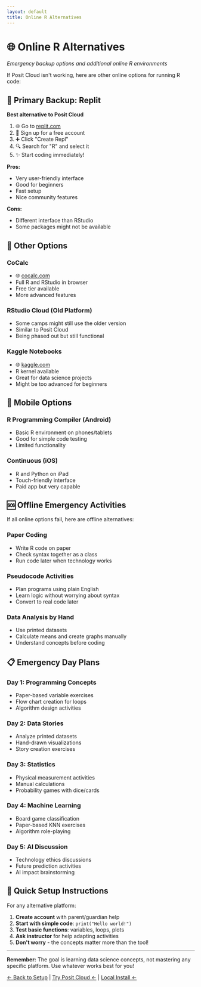 ```yaml
---
layout: default
title: Online R Alternatives
---
```


# 🌐 Online R Alternatives

*Emergency backup options and additional online R environments*

If Posit Cloud isn't working, here are other online options for running R code:

## 🔄 Primary Backup: Replit

**Best alternative to Posit Cloud**

1. 🌐 Go to [replit.com](https://replit.com)
2. 🔐 Sign up for a free account
3. ➕ Click "Create Repl"
4. 🔍 Search for "R" and select it
5. ✨ Start coding immediately!

**Pros:**
- Very user-friendly interface
- Good for beginners
- Fast setup
- Nice community features

**Cons:**
- Different interface than RStudio
- Some packages might not be available

## 🌟 Other Options

### CoCalc
- 🌐 [cocalc.com](https://cocalc.com)
- Full R and RStudio in browser
- Free tier available
- More advanced features

### RStudio Cloud (Old Platform)
- Some camps might still use the older version
- Similar to Posit Cloud
- Being phased out but still functional

### Kaggle Notebooks
- 🌐 [kaggle.com](https://kaggle.com)
- R kernel available
- Great for data science projects
- Might be too advanced for beginners

## 📱 Mobile Options

### R Programming Compiler (Android)
- Basic R environment on phones/tablets
- Good for simple code testing
- Limited functionality

### Continuous (iOS)
- R and Python on iPad
- Touch-friendly interface
- Paid app but very capable

## 🆘 Offline Emergency Activities

If all online options fail, here are offline alternatives:

### Paper Coding
- Write R code on paper
- Check syntax together as a class
- Run code later when technology works

### Pseudocode Activities
- Plan programs using plain English
- Learn logic without worrying about syntax
- Convert to real code later

### Data Analysis by Hand
- Use printed datasets
- Calculate means and create graphs manually
- Understand concepts before coding

## 📋 Emergency Day Plans

### Day 1: Programming Concepts
- Paper-based variable exercises
- Flow chart creation for loops
- Algorithm design activities

### Day 2: Data Stories
- Analyze printed datasets
- Hand-drawn visualizations
- Story creation exercises

### Day 3: Statistics
- Physical measurement activities
- Manual calculations
- Probability games with dice/cards

### Day 4: Machine Learning
- Board game classification
- Paper-based KNN exercises
- Algorithm role-playing

### Day 5: AI Discussion
- Technology ethics discussions
- Future prediction activities
- AI impact brainstorming

## 🔧 Quick Setup Instructions

For any alternative platform:

1. **Create account** with parent/guardian help
2. **Start with simple code**: `print("Hello world!")`
3. **Test basic functions**: variables, loops, plots
4. **Ask instructor** for help adapting activities
5. **Don't worry** - the concepts matter more than the tool!

---

**Remember:** The goal is learning data science concepts, not mastering any specific platform. Use whatever works best for you!

[← Back to Setup](index.md) | [Try Posit Cloud ←](posit-cloud-setup.md) | [Local Install ←](local-rstudio-setup.md)
